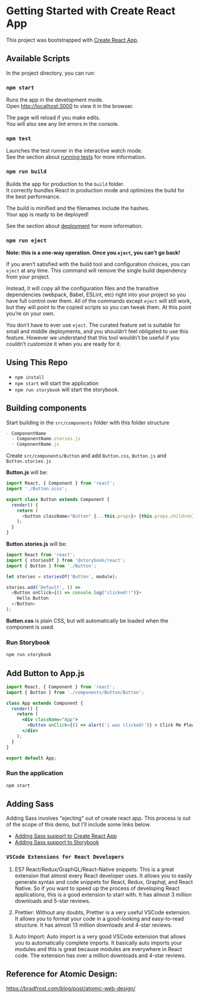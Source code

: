 # Getting Started with Create React App

This project was bootstrapped with [Create React App](https://github.com/facebook/create-react-app).

## Available Scripts

In the project directory, you can run:

### `npm start`

Runs the app in the development mode.\
Open [http://localhost:3000](http://localhost:3000) to view it in the browser.

The page will reload if you make edits.\
You will also see any lint errors in the console.

### `npm test`

Launches the test runner in the interactive watch mode.\
See the section about [running tests](https://facebook.github.io/create-react-app/docs/running-tests) for more information.

### `npm run build`

Builds the app for production to the `build` folder.\
It correctly bundles React in production mode and optimizes the build for the best performance.

The build is minified and the filenames include the hashes.\
Your app is ready to be deployed!

See the section about [deployment](https://facebook.github.io/create-react-app/docs/deployment) for more information.

### `npm run eject`

**Note: this is a one-way operation. Once you `eject`, you can’t go back!**

If you aren’t satisfied with the build tool and configuration choices, you can `eject` at any time. This command will remove the single build dependency from your project.

Instead, it will copy all the configuration files and the transitive dependencies (webpack, Babel, ESLint, etc) right into your project so you have full control over them. All of the commands except `eject` will still work, but they will point to the copied scripts so you can tweak them. At this point you’re on your own.

You don’t have to ever use `eject`. The curated feature set is suitable for small and middle deployments, and you shouldn’t feel obligated to use this feature. However we understand that this tool wouldn’t be useful if you couldn’t customize it when you are ready for it.


## Using This Repo

- `npm install`
- `npm start` will start the application
- `npm run storybook` will start the storybook.

## Building components

Start building in the `src/components` folder with this folder structure

```js
- ComponentName
  - ComponentName.stories.js
  - ComponentName.js
```

Create `src/components/Button` and add `Button.css`, `Button.js` and `Button.stories.js`

__Button.js__ will be:

```js
import React, { Component } from 'react';
import './Button.scss';

export class Button extends Component {
  render() {
    return (
      <button className="Button" {...this.props}> {this.props.children} </button>
    );
  }
}
```

__Button.stories.js__ will be:

```js
import React from 'react';
import { storiesOf } from '@storybook/react';
import { Button } from './Button';

let stories = storiesOf('Button', module);

stories.add('Default', () =>
  <Button onClick={() => console.log("clicked!!")}>
    Hello Button
  </Button>
);

```

__Button.css__ is plain CSS, but will automatically be loaded when the component is used.

### Run Storybook

```bash
npm run storybook
```

## Add Button to App.js

```jsx
import React, { Component } from 'react';
import { Button } from './components/Button/Button';

class App extends Component {
  render() {
    return (
      <div className="App">
        <Button onClick={() => alert('i was clicked!')} > Click Me Please </Button>
      </div>
    );
  }
}

export default App;
```

### Run the application

```bash
npm start
```

## Adding Sass

Adding Sass involves "ejecting" out of create react app. This process is out of the scope of this demo, but I'll include some links below.

- [Adding Sass support to Create React App](https://medium.com/front-end-hacking/how-to-add-sass-or-scss-to-create-react-app-c303dae4b5bc)
- [Adding Sass support to Storybook](https://storybook.js.org/configurations/custom-webpack-config/)


### `VSCode Extensions for React Developers`
1. ES7 React/Redux/GraphQL/React-Native snippets:
   This is a great extension that almost every React developer uses. It allows you to easily generate syntax and code snippets for React, Redux, Graphql, and React Native.
   So if you want to speed up the process of developing React applications, this is a good extension to start with. It has almost 3 million downloads and 5-star reviews.

2. Prettier:
   Without any doubts, Prettier is a very useful VSCode extension. It allows you to format your code in a good-looking and easy-to-read structure. It has almost 13 million downloads and 4-star reviews.

3. Auto Import:
   Auto import is a very good VSCode extension that allows you to automatically complete imports. It basically auto imports your modules and this is great because modules are everywhere in React code.
   The extension has over a million downloads and 4-star reviews.


## Reference for Atomic Design:

https://bradfrost.com/blog/post/atomic-web-design/
